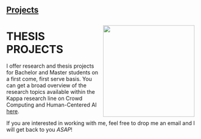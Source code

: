 ## <a href="kappa">Projects </a>

<img src="https://images.unsplash.com/photo-1494059980473-813e73ee784b?ixlib=rb-1.2.1&ixid=eyJhcHBfaWQiOjEyMDd9&auto=format&fit=crop&w=1349&q=80"  alt="" width="240" style="padding-right:10px;padding-top:10px" align="right">

# THESIS PROJECTS 
I offer research and thesis projects for Bachelor and Master students on a first come, first serve basis. You can get a broad overview of the research topics available within the Kappa research line on Crowd Computing and Human-Centered AI <a href="kappa">here</a>.

If you are interested in working with me, feel free to drop me an email and I will get back to you *ASAP*!

